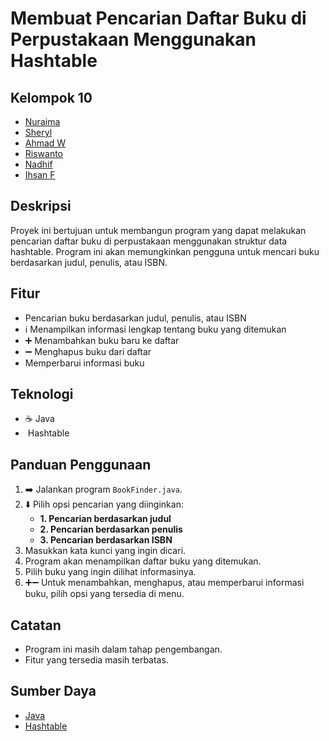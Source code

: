 # Membuat Pencarian Daftar Buku di Perpustakaan Menggunakan Hashtable

## Kelompok 10
* [Nuraima](https://github.com/Aima07)
* [Sheryl](https://github.com/sherylpdes)
* [Ahmad W](https://github.com/wilzzadex)
* [Riswanto](https://github.com/Riswantou)
* [Nadhif](https://github.com/nzrnadhif)
* [Ihsan F](https://github.com/ihsanfrr)

## Deskripsi

Proyek ini bertujuan untuk membangun program yang dapat melakukan pencarian daftar buku di perpustakaan menggunakan struktur data hashtable. Program ini akan memungkinkan pengguna untuk mencari buku berdasarkan judul, penulis, atau ISBN.

## Fitur

*  Pencarian buku berdasarkan judul, penulis, atau ISBN
* ℹ️ Menampilkan informasi lengkap tentang buku yang ditemukan
* ➕ Menambahkan buku baru ke daftar
* ➖ Menghapus buku dari daftar
*  Memperbarui informasi buku

## Teknologi

* ☕ Java
* ️ Hashtable

## Panduan Penggunaan

1. ➡️ Jalankan program `BookFinder.java`.
2. ⬇️ Pilih opsi pencarian yang diinginkan:
    * **1. Pencarian berdasarkan judul**
    * **2. Pencarian berdasarkan penulis**
    * **3. Pencarian berdasarkan ISBN**
3.  Masukkan kata kunci yang ingin dicari.
4.  Program akan menampilkan daftar buku yang ditemukan.
5.  Pilih buku yang ingin dilihat informasinya.
6. ➕➖ Untuk menambahkan, menghapus, atau memperbarui informasi buku, pilih opsi yang tersedia di menu.

## Catatan

*  Program ini masih dalam tahap pengembangan.
*  Fitur yang tersedia masih terbatas.

## Sumber Daya

*  [Java](https://www.java.com/)
*  [Hashtable](https://docs.oracle.com/javase/tutorial/collections/interfaces/hashtable.html)
